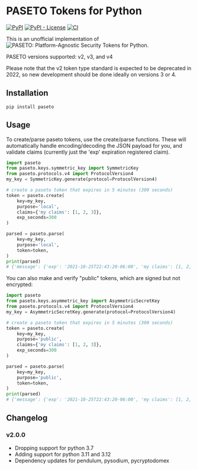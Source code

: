 PASETO Tokens for Python
============================================
[![PyPI](https://img.shields.io/pypi/v/paseto.svg)](https://pypi.python.org/pypi/paseto)
[![PyPI - License](https://img.shields.io/pypi/l/paseto.svg)](https://pypi.python.org/pypi/paseto)
[![CI](https://github.com/rlittlefield/pypaseto/actions/workflows/main.yml/badge.svg)](https://github.com/rlittlefield/pypaseto/actions/workflows/main.yml)

This is an unofficial implementation of
![PASETO: Platform-Agnostic Security Tokens](https://paseto.io/) for Python.

PASETO versions supported: v2, v3, and v4

Please note that the v2 token type standard is expected to be deprecated in 2022, so new development should be done ideally on versions 3 or 4.

Installation
------------

    pip install paseto


Usage
-----

To create/parse paseto tokens, use the create/parse functions. These will
automatically handle encoding/decoding the JSON payload for you, and validate
claims (currently just the 'exp' expiration registered claim).

```python
import paseto
from paseto.keys.symmetric_key import SymmetricKey
from paseto.protocols.v4 import ProtocolVersion4
my_key = SymmetricKey.generate(protocol=ProtocolVersion4)

# create a paseto token that expires in 5 minutes (300 seconds)
token = paseto.create(
    key=my_key,
    purpose='local',
    claims={'my claims': [1, 2, 3]},
    exp_seconds=300
)

parsed = paseto.parse(
    key=my_key,
    purpose='local',
    token=token,
)
print(parsed)
# {'message': {'exp': '2021-10-25T22:43:20-06:00', 'my claims': [1, 2, 3]}, 'footer': None}
```

You can also make and verify "public" tokens, which are signed but not
encrypted:

```python
import paseto
from paseto.keys.asymmetric_key import AsymmetricSecretKey
from paseto.protocols.v4 import ProtocolVersion4
my_key = AsymmetricSecretKey.generate(protocol=ProtocolVersion4)

# create a paseto token that expires in 5 minutes (300 seconds)
token = paseto.create(
    key=my_key,
    purpose='public',
    claims={'my claims': [1, 2, 3]},
    exp_seconds=300
)

parsed = paseto.parse(
    key=my_key,
    purpose='public',
    token=token,
)
print(parsed)
# {'message': {'exp': '2021-10-25T22:43:20-06:00', 'my claims': [1, 2, 3]}, 'footer': None}
```


Changelog
---------

### v2.0.0
* Dropping support for python 3.7
* Adding support for python 3.11 and 3.12
* Dependency updates for pendulum, pysodium, pycryptodomex